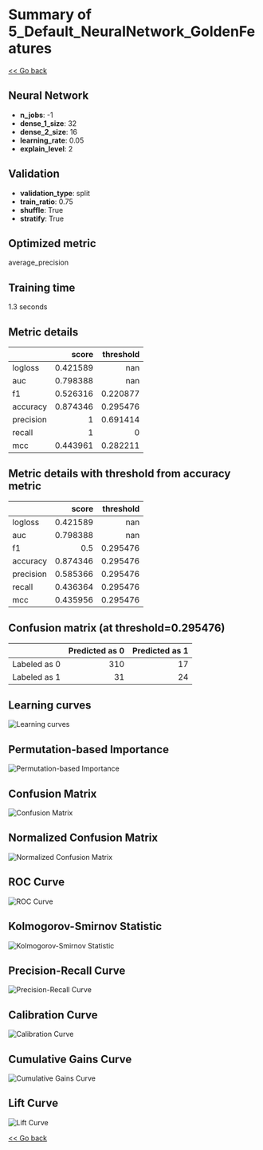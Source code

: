 # Summary of 5_Default_NeuralNetwork_GoldenFeatures

[<< Go back](../README.md)


## Neural Network
- **n_jobs**: -1
- **dense_1_size**: 32
- **dense_2_size**: 16
- **learning_rate**: 0.05
- **explain_level**: 2

## Validation
 - **validation_type**: split
 - **train_ratio**: 0.75
 - **shuffle**: True
 - **stratify**: True

## Optimized metric
average_precision

## Training time

1.3 seconds

## Metric details
|           |    score |   threshold |
|:----------|---------:|------------:|
| logloss   | 0.421589 |  nan        |
| auc       | 0.798388 |  nan        |
| f1        | 0.526316 |    0.220877 |
| accuracy  | 0.874346 |    0.295476 |
| precision | 1        |    0.691414 |
| recall    | 1        |    0        |
| mcc       | 0.443961 |    0.282211 |


## Metric details with threshold from accuracy metric
|           |    score |   threshold |
|:----------|---------:|------------:|
| logloss   | 0.421589 |  nan        |
| auc       | 0.798388 |  nan        |
| f1        | 0.5      |    0.295476 |
| accuracy  | 0.874346 |    0.295476 |
| precision | 0.585366 |    0.295476 |
| recall    | 0.436364 |    0.295476 |
| mcc       | 0.435956 |    0.295476 |


## Confusion matrix (at threshold=0.295476)
|              |   Predicted as 0 |   Predicted as 1 |
|:-------------|-----------------:|-----------------:|
| Labeled as 0 |              310 |               17 |
| Labeled as 1 |               31 |               24 |

## Learning curves
![Learning curves](learning_curves.png)

## Permutation-based Importance
![Permutation-based Importance](permutation_importance.png)
## Confusion Matrix

![Confusion Matrix](confusion_matrix.png)


## Normalized Confusion Matrix

![Normalized Confusion Matrix](confusion_matrix_normalized.png)


## ROC Curve

![ROC Curve](roc_curve.png)


## Kolmogorov-Smirnov Statistic

![Kolmogorov-Smirnov Statistic](ks_statistic.png)


## Precision-Recall Curve

![Precision-Recall Curve](precision_recall_curve.png)


## Calibration Curve

![Calibration Curve](calibration_curve_curve.png)


## Cumulative Gains Curve

![Cumulative Gains Curve](cumulative_gains_curve.png)


## Lift Curve

![Lift Curve](lift_curve.png)



[<< Go back](../README.md)
